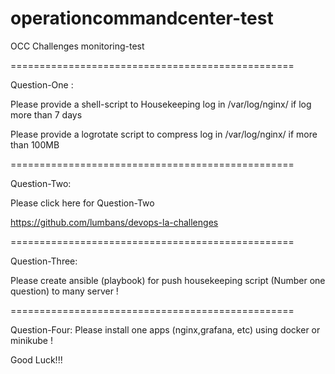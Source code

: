 # operationcommandcenter-test

OCC Challenges monitoring-test

=================================================

Question-One :

Please provide a shell-script to Housekeeping log in /var/log/nginx/ if log more than 7 days 

Please provide a logrotate script to compress log in /var/log/nginx/ if more than 100MB

=================================================

Question-Two:

Please click here for Question-Two

https://github.com/lumbans/devops-la-challenges

=================================================

Question-Three:

Please create ansible (playbook) for push housekeeping script (Number one question) to many server !

=================================================

Question-Four:
Please install one apps (nginx,grafana, etc) using docker or minikube !

Good Luck!!!
